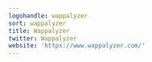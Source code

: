 ```yaml
---
logohandle: wappalyzer
sort: wappalyzer
title: Wappalyzer
twitter: Wappalyzer
website: 'https://www.wappalyzer.com/'
---
```

